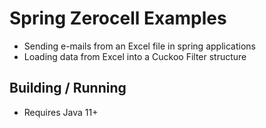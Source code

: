 Spring Zerocell Examples
===

* Sending e-mails from an Excel file in spring applications
* Loading data from Excel into a Cuckoo Filter structure

## Building / Running

* Requires Java 11+

